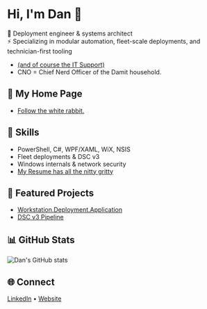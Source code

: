 # Hi, I'm Dan 👋

🚀 Deployment engineer & systems architect  
⚡ Specializing in modular automation, fleet-scale deployments, and technician-first tooling
- [(and of course the IT Support)](https://thedamits.com/dan/resume.html)
- CNO = Chief Nerd Officer of the Damit household.

## 💼 My Home Page
- [Follow the white rabbit.](https://thedamits.com/dan)

## 🔧 Skills
- PowerShell, C#, WPF/XAML, WiX, NSIS
- Fleet deployments & DSC v3
- Windows internals & network security
- [My Resume has all the nitty gritty](https://thedamits.com/dan/resume.html)

## 📂 Featured Projects
- [Workstation.Deployment.Application](https://github.com/dan-damit/WS_Setup_6)
- [DSC v3 Pipeline](https://github.com/dan-damit/WS_Setup_6/blob/main/WS_Setup_6.Core/Services/BaselineService.cs)

## 📊 GitHub Stats
![Dan's GitHub stats](https://github-readme-stats.vercel.app/api?username=dan-damit&show_icons=true&theme=radical&hide_rank=true)

## 🌐 Connect
[LinkedIn](https://www.linkedin.com/in/daniel-damit/) • [Website](https://thedamits.com/dan/)
